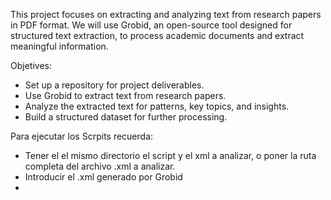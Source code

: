 This project focuses on extracting and analyzing text from research papers in PDF format. We will use Grobid, an open-source tool designed for structured text extraction, 
to process academic documents and extract meaningful information.

Objetives:
- Set up a repository for project deliverables.
- Use Grobid to extract text from research papers.
- Analyze the extracted text for patterns, key topics, and insights.
- Build a structured dataset for further processing.

Para ejecutar los Scrpits recuerda:
- Tener el el mismo directorio el script y el xml a analizar, o poner la ruta completa del archivo .xml a analizar.
- Introducir el .xml generado por Grobid 
- 
